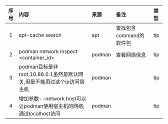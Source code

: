 | 序号 | 内容                                                | 来源                | 备注 | 类型  |
|:--:|:--------------------------------------------------|:------------------|:---|:----|
|1 | apt-cache search <command>                        | apt | 查找包含command的软件包 | tip|
|2 | podman network inspect <container_id>             | podman | 查看网络信息 | tip|
|3| podman目标是非root,10.88.0.1虽然是默认网关,但是不能用过这个ip访问宿主机   | podman| | tip|
|4| 增加参数--network host可以让podman使用宿主机的网络,通过localhost访问 | podman| | tip|

